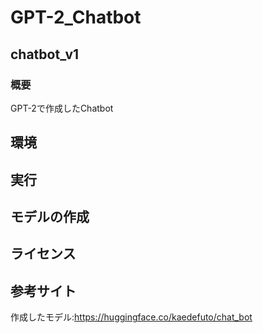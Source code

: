 # GPT-2_Chatbot<br>
## chatbot_v1<br>
### 概要<br>
GPT-2で作成したChatbot<br>
## 環境<br>

## 実行<br>

## モデルの作成<br>

## ライセンス

## 参考サイト

作成したモデル:https://huggingface.co/kaedefuto/chat_bot

